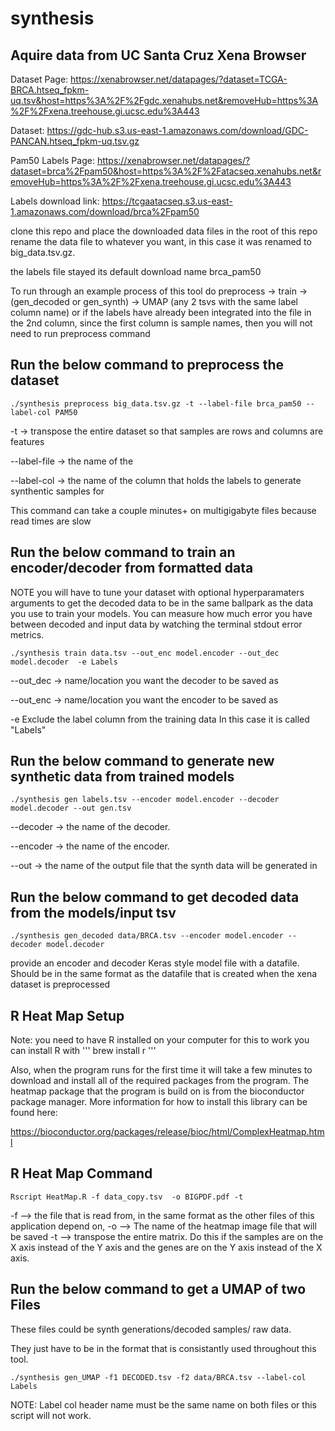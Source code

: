 # synthesis

## Aquire data from UC Santa Cruz Xena Browser

Dataset Page:
https://xenabrowser.net/datapages/?dataset=TCGA-BRCA.htseq_fpkm-uq.tsv&host=https%3A%2F%2Fgdc.xenahubs.net&removeHub=https%3A%2F%2Fxena.treehouse.gi.ucsc.edu%3A443

Dataset:
https://gdc-hub.s3.us-east-1.amazonaws.com/download/GDC-PANCAN.htseq_fpkm-uq.tsv.gz

Pam50 Labels Page:
https://xenabrowser.net/datapages/?dataset=brca%2Fpam50&host=https%3A%2F%2Fatacseq.xenahubs.net&removeHub=https%3A%2F%2Fxena.treehouse.gi.ucsc.edu%3A443

Labels download link:
https://tcgaatacseq.s3.us-east-1.amazonaws.com/download/brca%2Fpam50

clone this repo and place the downloaded data files in the root of this repo
rename the data file to whatever you want, in this case it was renamed to big_data.tsv.gz.

the labels file stayed its default download name brca_pam50

To run through an example process of this tool do preprocess -> train -> (gen_decoded or gen_synth) -> UMAP (any 2 tsvs with the same label column name) 
or if the labels have already been integrated into the file in the 2nd column, since the first column is sample names, then you will not need to run preprocess command

## Run the below command to preprocess the dataset

```
./synthesis preprocess big_data.tsv.gz -t --label-file brca_pam50 --label-col PAM50
```

-t -> transpose the entire dataset so that samples are rows and columns are features

--label-file -> the name of the 

--label-col -> the name of the column that holds the labels to generate synthentic samples for

This command can take a couple minutes+ on multigigabyte files because read times are slow

## Run the below command to train an encoder/decoder from formatted data

NOTE you will have to tune your dataset with optional hyperparamaters arguments 
to get the decoded data to be in the same ballpark as the data you use to train your models.
You can measure how much error you have between decoded and input data by watching the terminal stdout error metrics. 

```
./synthesis train data.tsv --out_enc model.encoder --out_dec model.decoder  -e Labels
```
--out_dec -> name/location you want the decoder to be saved as

--out_enc -> name/location you want the encoder to be saved as

-e Exclude the label column from the training data In this case it is called "Labels"

## Run the below command to generate new synthetic data from trained models

```
./synthesis gen labels.tsv --encoder model.encoder --decoder model.decoder --out gen.tsv
```

--decoder -> the name of the decoder.

--encoder -> the name of the encoder.

--out -> the name of the output file that the synth data will be generated in

## Run the below command to get decoded data from the models/input tsv

```
./synthesis gen_decoded data/BRCA.tsv --encoder model.encoder --decoder model.decoder
```
provide an encoder and decoder Keras style model file with a datafile. Should be in the 
same format as the datafile that is created when the xena dataset is preprocessed

## R Heat Map Setup
Note: you need to have R installed on your computer for this to work you can install R with
'''
brew install r
'''

Also, when the program runs for the first time it will take a few  minutes to download and install all of the required packages from the program. 
The heatmap package that the program is build on is from the bioconductor package manager. More information for how to install this library can be found here:

https://bioconductor.org/packages/release/bioc/html/ComplexHeatmap.html


## R Heat Map Command 
```
Rscript HeatMap.R -f data_copy.tsv  -o BIGPDF.pdf -t
```
-f --> the file that is read from, in the same format as the other files of this application depend on,
-o --> The name of the heatmap image file that will be saved
-t --> transpose the entire matrix. Do this if the samples are on the X axis instead of the Y axis and the genes are on the Y axis instead of the X axis. 
## Run the below command to get a UMAP of two Files
These files could be synth generations/decoded samples/ raw data.

They just have to be in the format that is consistantly used throughout this tool.

```
./synthesis gen_UMAP -f1 DECODED.tsv -f2 data/BRCA.tsv --label-col Labels
```
NOTE: Label col header name must be the same name on both files or this script will not work.





